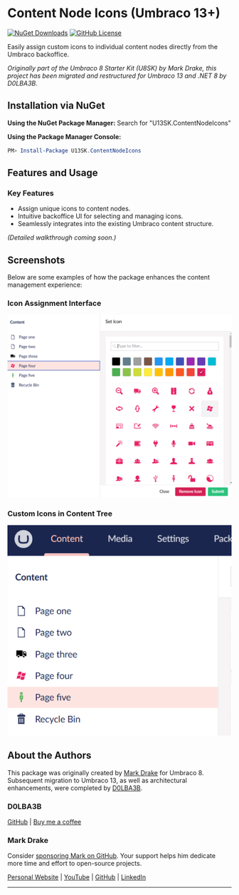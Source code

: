 # Content Node Icons (Umbraco 13+)

[![NuGet Downloads](https://img.shields.io/nuget/dt/U13SK.ContentNodeIcons?color=red&label=Downloads&logo=nuget)](https://www.nuget.org/packages/U13SK.ContentNodeIcons)
[![GitHub License](https://img.shields.io/github/license/D0LBA3B/U13SK.ContentNodeIcons?color=green&label=License&logo=github)](https://github.com/D0LBA3B/U13SK.ContentNodeIcons/blob/master/LICENSE)

Easily assign custom icons to individual content nodes directly from the Umbraco backoffice.

*Originally part of the Umbraco 8 Starter Kit (U8SK) by Mark Drake, this project has been migrated and restructured for Umbraco 13 and .NET 8 by D0LBA3B.*

## Installation via NuGet

**Using the NuGet Package Manager:** Search for "U13SK.ContentNodeIcons"

**Using the Package Manager Console:**
```powershell
PM> Install-Package U13SK.ContentNodeIcons
```

## Features and Usage

### Key Features
- Assign unique icons to content nodes.
- Intuitive backoffice UI for selecting and managing icons.
- Seamlessly integrates into the existing Umbraco content structure.

*(Detailed walkthrough coming soon.)*

## Screenshots

Below are some examples of how the package enhances the content management experience:

### Icon Assignment Interface
![Icon Assignment Interface](https://raw.githubusercontent.com/D0LBA3B/U13SK.ContentNodeIcons/master/screens/menu.png)

### Custom Icons in Content Tree
![Custom Icons in Content Tree](https://raw.githubusercontent.com/D0LBA3B/U13SK.ContentNodeIcons/master/screens/content.png)

## About the Authors
This package was originally created by [Mark Drake](https://markadrake.com) for Umbraco 8.
Subsequent migration to Umbraco 13, as well as architectural enhancements, were completed by [D0LBA3B](https://github.com/D0LBA3B).

### D0LBA3B
[GitHub](https://github.com/D0LBA3B) | [Buy me a coffee](https://buymeacoffee.com/dolba3b)

### Mark Drake
Consider [sponsoring Mark on GitHub](https://github.com/sponsors/markadrake). Your support helps him dedicate more time and effort to open-source projects.

[Personal Website](https://markadrake.com) | [YouTube](https://youtube.com/c/MarkDrake1) | [GitHub](https://github.com/markadrake/) | [LinkedIn](https://www.linkedin.com/in/markadrake)

---
